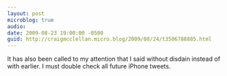 ```yaml
---
layout: post
microblog: true
audio: 
date: 2009-08-23 19:00:00 -0500
guid: http://craigmcclellan.micro.blog/2009/08/24/t3506788885.html
---
```

It has also been called to my attention that I said without disdain instead of with earlier.  I must double check all future iPhone tweets.
